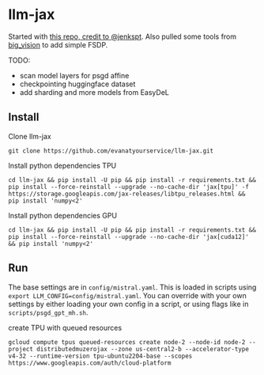 # llm-jax

Started with [this repo, credit to @jenkspt](https://github.com/jenkspt/gpt-jax). 
Also pulled some tools from [big_vision](https://github.com/google-research/big_vision) to add simple FSDP.

TODO:
- scan model layers for psgd affine
- checkpointing huggingface dataset
- add sharding and more models from EasyDeL


## Install

Clone llm-jax
```shell
git clone https://github.com/evanatyourservice/llm-jax.git
```

Install python dependencies TPU
```shell
cd llm-jax && pip install -U pip && pip install -r requirements.txt && pip install --force-reinstall --upgrade --no-cache-dir 'jax[tpu]' -f https://storage.googleapis.com/jax-releases/libtpu_releases.html && pip install 'numpy<2'
```

Install python dependencies GPU
```shell
cd llm-jax && pip install -U pip && pip install -r requirements.txt && pip install --force-reinstall --upgrade --no-cache-dir 'jax[cuda12]' && pip install 'numpy<2'
```


## Run

The base settings are in `config/mistral.yaml`. This is loaded in scripts using `export LLM_CONFIG=config/mistral.yaml`. 
You can override with your own settings by either loading your own config in a script, or using flags 
like in `scripts/psgd_gpt_mh.sh`.


create TPU with queued resources
```shell
gcloud compute tpus queued-resources create node-2 --node-id node-2 --project distributedmuzerojax --zone us-central2-b --accelerator-type v4-32 --runtime-version tpu-ubuntu2204-base --scopes https://www.googleapis.com/auth/cloud-platform
```